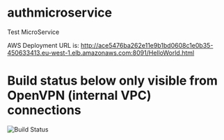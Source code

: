 # authmicroservice
Test MicroService

AWS Deployment URL is: 
http://ace5476ba262e11e9b1bd0608c1e0b35-450633413.eu-west-1.elb.amazonaws.com:8091/HelloWorld.html

# Build status below only visible from OpenVPN (internal VPC) connections
![Build Status](http://localhost:8080/job/demo/badge/icon?style=plastic "Build Status")




